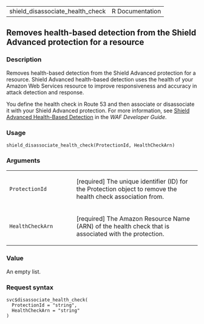 <table style="width: 100%;">
<tbody>
<tr class="odd">
<td>shield_disassociate_health_check</td>
<td style="text-align: right;">R Documentation</td>
</tr>
</tbody>
</table>

## Removes health-based detection from the Shield Advanced protection for a resource

### Description

Removes health-based detection from the Shield Advanced protection for a
resource. Shield Advanced health-based detection uses the health of your
Amazon Web Services resource to improve responsiveness and accuracy in
attack detection and response.

You define the health check in Route 53 and then associate or
disassociate it with your Shield Advanced protection. For more
information, see [Shield Advanced Health-Based
Detection](https://docs.aws.amazon.com/waf/latest/developerguide/ddos-overview.html#ddos-advanced-health-check-option)
in the *WAF Developer Guide*.

### Usage

    shield_disassociate_health_check(ProtectionId, HealthCheckArn)

### Arguments

<table>
<colgroup>
<col style="width: 35%" />
<col style="width: 65%" />
</colgroup>
<tbody>
<tr class="odd">
<td><code
id="shield_disassociate_health_check_:_ProtectionId">ProtectionId</code></td>
<td><p>[required] The unique identifier (ID) for the Protection object
to remove the health check association from.</p></td>
</tr>
<tr class="even">
<td><code
id="shield_disassociate_health_check_:_HealthCheckArn">HealthCheckArn</code></td>
<td><p>[required] The Amazon Resource Name (ARN) of the health check
that is associated with the protection.</p></td>
</tr>
</tbody>
</table>

### Value

An empty list.

### Request syntax

    svc$disassociate_health_check(
      ProtectionId = "string",
      HealthCheckArn = "string"
    )
